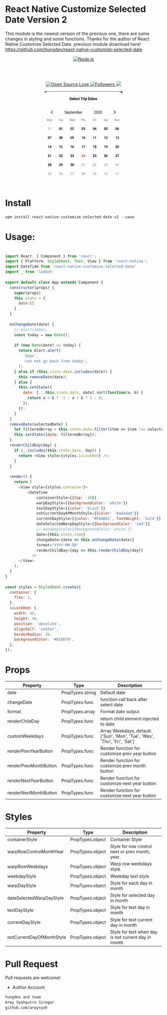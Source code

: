 # React Native Customize Selected Date Version 2

This module is the newest version of the previous one, there are some changes in styling and some functions.
Thanks for the author of React Native Customize Selected Date.
previous module download here!
https://github.com/hungdev/react-native-customize-selected-date

<p align="center">
  <a href="https://reactjs.org/">
    <img
      alt="Node.js"
      src="https://i.udemycdn.com/course/750x422/1049092_8c52_2.jpg"
      width="200"
    />
  </a>
</p>

</h1>

<br/>

<br/>

<p align="center">
 
  </a>
  <a href="#">
    <img title="Open Source Love" src="https://badges.frapsoft.com/os/v1/open-source.svg?v=102">
  </a>
  <a href="https://github.com/arwysyah?tab=followers">
    <img title="Followers" src="https://img.shields.io/github/followers/arwysyah?style=social">
  </a>
  <a href="https://github.com/prettier/prettier"><img src="https://img.shields.io/badge/styled_with-prettier-ff69b4.svg"></a>

</p>

<p align="center">
  <img src="cal.gif
            " width=250 height=300/>
</p>

# Install

```js
npm install react-native-customize-selected-date-v2 --save


```

# Usage:

```javascript

import React, { Component } from 'react';
import { Platform, StyleSheet, Text, View } from 'react-native';
import DateTime from 'react-native-customize-selected-date'
import _ from 'lodash'

export default class App extends Component {
  constructor(props) {
    super(props)
    this.state = {
      date:[]
    }
  }

  onChangeDate(date) {
    // alert(date);
    const today = new Date();

    if (new Date(date) <= today) {
      return Alert.alert(
        'Oops',
        'can not go back from today',
      );
    } else if (this.state.date.includes(date)) {
      this.removeDate(date);
    } else {
      this.setState({
        date: [...this.state.date, date].sort(function(a, b) {
          return a < b ? -1 : a > b ? 1 : 0;
        }),
      });
    }
  }
  removeDate(selectedDate) {
    let filteredArray = this.state.date.filter(item => item !== selectedDate);
    this.setState({date: filteredArray});
  }
  renderChildDay(day) {
    if (_.includes(this.state.date, day)) {
      return <View style={styles.icLockRed} />;
    }
  }

  render() {
    return (
      <View style={styles.container}>
          <DateTime
              containerStyle={{top: -40}}
              warpDayStyle={{backgroundColor: 'white'}}
              textDayStyle={{color: 'black'}}
              notCurrentDayOfMonthStyle={{color: '#adadad'}}
              currentDayStyle={{color: '#FA4B41', fontWeight: 'bold'}}
              dateSelectedWarpDayStyle={{backgroundColor: 'red'}}
              // warpDayStyle={{backgroundColor:'white'}}
              date={this.state.time}
              changeDate={date => this.onChangeDate(date)}
              format="YYYY-MM-DD"
              renderChildDay={day => this.renderChildDay(day)}
            />
      </View>
    );
  }
}

const styles = StyleSheet.create({
  container: {
    flex: 1,
  },
  icLockRed: {
    width: 40,
    height: 40,
    position: 'absolute',
    alignSelf: 'center',
    borderRadius: 20,
    backgroundColor: '#A1DD70',
  },
});


```

# Props

Property | Type | Description
------------ | ------------- | -------------
date | PropTypes.string | Default date
changeDate | PropTypes.func | function call back after select date
format | PropTypes.array | Format date output
renderChildDay | PropTypes.func | return child element injected to date
customWeekdays | PropTypes.func | Array Weekdays, default: ['Sun', 'Mon', 'Tue', 'Wes', 'Thu', 'Fri', 'Sat']
renderPrevYearButton | PropTypes.func | Render function for customize prev year button
renderPrevMonthButton | PropTypes.func | Render function for customize prev month button
renderNextYearButton | PropTypes.func | Render function for customize next year button
renderNextMonthButton | PropTypes.func | Render function for customize next year button


# Styles

Property | Type | Description
------------ | ------------- | -------------
containerStyle | PropTypes.object | Container Style
warpRowControlMonthYear | PropTypes.object | Style for row control next or prev month, year.
warpRowWeekdays | PropTypes.object | Warp row weekdays style
weekdayStyle | PropTypes.object | Weekday text style
warpDayStyle | PropTypes.object | Style for each day in month
dateSelectedWarpDayStyle | PropTypes.object | Style for selected day in month
textDayStyle | PropTypes.object | Style for text day in month
currentDayStyle | PropTypes.object | Style for text current day in month
notCurrentDayOfMonthStyle | PropTypes.object | Style for text when day is not current day in month



# Pull Request

Pull requests are welcome!

- Author Account

```bash
hungdev and team
Arwy Syahputra Siregar
github.com/arwysyah

```